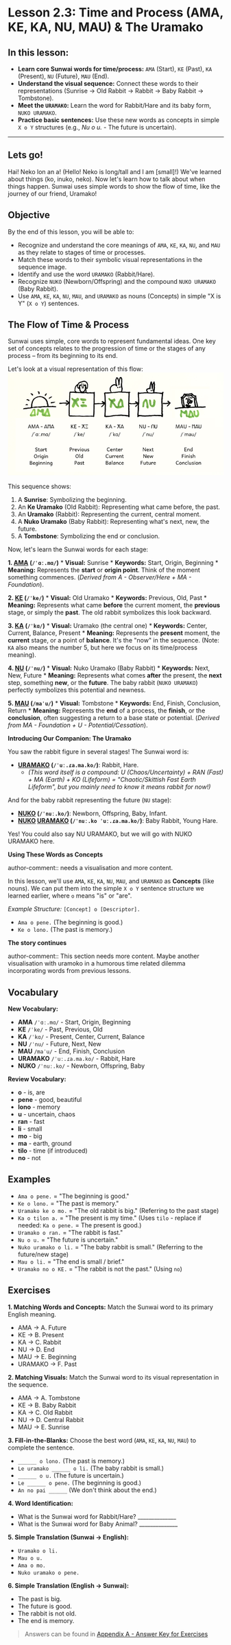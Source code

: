 
# Lesson 2.3: Time and Process (AMA, KE, KA, NU, MAU) & The Uramako

## In this lesson:
*   **Learn core Sunwai words for time/process:** `AMA` (Start), `KE` (Past), `KA` (Present), `NU` (Future), `MAU` (End).
*   **Understand the visual sequence:** Connect these words to their representations (Sunrise → Old Rabbit → Rabbit → Baby Rabbit → Tombstone).
*   **Meet the `URAMAKO`:** Learn the word for Rabbit/Hare and its baby form, `NUKO URAMAKO`.
*   **Practice basic sentences:** Use these new words as concepts in simple `X o Y` structures (e.g., *Nu o u.* - The future is uncertain).

---
## Lets go!

 Hai! Neko lon an a! (Hello! Neko is long/tall and I am [small]!) We've learned about things (ko, inuko, neko). Now let's learn how to talk about when things happen. Sunwai uses simple words to show the flow of time, like the journey of our friend, Uramako!

## Objective

By the end of this lesson, you will be able to:

*   Recognize and understand the core meanings of `AMA`, `KE`, `KA`, `NU`, and `MAU` as they relate to stages of time or processes.
*   Match these words to their symbolic visual representations in the sequence image.
*   Identify and use the word `URAMAKO` (Rabbit/Hare).
*   Recognize `NUKO` (Newborn/Offspring) and the compound `NUKO URAMAKO` (Baby Rabbit).
*   Use `AMA`, `KE`, `KA`, `NU`, `MAU`, and `URAMAKO` as nouns (Concepts) in simple "X is Y" (`X o Y`) sentences.

## The Flow of Time & Process

Sunwai uses simple, core words to represent fundamental ideas. One key set of concepts relates to the progression of time or the stages of any process – from its beginning to its end.

Let's look at a visual representation of this flow:
![spatial and temporal states](Images/spatial%20and%20temporal%20states.png)

This sequence shows:
1.  A **Sunrise**: Symbolizing the beginning.
2.  An **Ke Uramako** (Old Rabbit): Representing what came before, the past.
3.  An **Uramako** (Rabbit): Representing the current, central moment.
4.  A **Nuko Uramako** (Baby Rabbit): Representing what's next, new, the future.
5.  A **Tombstone**: Symbolizing the end or conclusion.

Now, let's learn the Sunwai words for each stage:

**1. [AMA](../../lisuma%20(base%20set)/AMA.md) (`/ˈɑː.mɑ/`)**
    *   **Visual:** Sunrise
    *   **Keywords:** Start, Origin, Beginning
    *   **Meaning:** Represents the **start** or **origin point**. Think of the moment something commences. (*Derived from A - Observer/Here + MA - Foundation*).

**2. [KE](../../lisuma%20(base%20set)/KE.md) (`/ˈke/`)**
    *   **Visual:** Old Uramako
    *   **Keywords:** Previous, Old, Past
    *   **Meaning:** Represents what came **before** the current moment, the **previous** stage, or simply the **past**. The old rabbit symbolizes this look backward.

**3. [KA](../../lisuma%20(base%20set)/KA.md) (`/ˈkɑ/`)**
    *   **Visual:** Uramako (the central one)
    *   **Keywords:** Center, Current, Balance, Present
    *   **Meaning:** Represents the **present** moment, the **current** stage, or a point of **balance**. It's the "now" in the sequence. (Note: `KA` also means the number 5, but here we focus on its time/process meaning).

**4. [NU](../../lisuma%20(base%20set)/NU.md) (`/ˈnu/`)**
    *   **Visual:** Nuko Uramako (Baby Rabbit)
    *   **Keywords:** Next, New, Future
    *   **Meaning:** Represents what comes **after** the present, the **next** step, something **new**, or the **future**. The baby rabbit (`NUKO URAMAKO`) perfectly symbolizes this potential and newness.

**5. [MAU](../../lisuma%20(base%20set)/MAU.md) (`/maˈu/`)**
    *   **Visual:** Tombstone
    *   **Keywords:** End, Finish, Conclusion, Return
    *   **Meaning:** Represents the **end** of a process, the **finish**, or the **conclusion**, often suggesting a return to a base state or potential. (*Derived from MA - Foundation + U - Potential/Cessation*).

**Introducing Our Companion: The Uramako**

You saw the rabbit figure in several stages! The Sunwai word is:

*   **[URAMAKO](../../mo%20lisu%20(extended%20set)/URAMAKO.md) (`/ˈuː.ɾa.ma.ko/`)**: Rabbit, Hare.
    *   *(This word itself is a compound: U (Chaos/Uncertainty) + RAN (Fast) + MA (Earth) + KO (Lifeform) = "Chaotic/Skittish Fast Earth Lifeform", but you mainly need to know it means rabbit for now!)*

And for the baby rabbit representing the future (`NU` stage):

*   **[NUKO](../../lisuma%20(base%20set)/NUKO.md) (`/ˈnuː.ko/`)**: Newborn, Offspring, Baby, Infant.
*   **[NUKO](../../lisuma%20(base%20set)/NUKO.md) [URAMAKO](../../mo%20lisu%20(extended%20set)/URAMAKO.md) (`/ˈnuː.ko ˈuː.ɾa.ma.ko/`)**: Baby Rabbit, Young Hare.

Yes! You could also say NU URAMAKO, but we will go with NUKO URAMAKO here.

**Using These Words as Concepts**

author-comment:: needs a visualisation and more content.

In this lesson, we'll use `AMA`, `KE`, `KA`, `NU`, `MAU`, and `URAMAKO` as **Concepts** (like nouns). We can put them into the simple `X o Y` sentence structure we learned earlier, where `o` means "is" or "are".

*Example Structure:* `[Concept] o [Descriptor].`
*   `Ama o pene.` (The beginning is good.)
*   `Ke o lono.` (The past is memory.)

**The story continues**

author-comment:: This section needs more content. Maybe another visualisation with uramoko in a humorous time related dilemma incorporating words from previous lessons.
## Vocabulary

**New Vocabulary:**

*   **AMA** `/ˈɑː.mɑ/` - Start, Origin, Beginning
*   **KE** `/ˈke/` - Past, Previous, Old
*   **KA** `/ˈkɑ/` - Present, Center, Current, Balance
*   **NU** `/ˈnu/` - Future, Next, New
*   **MAU** `/maˈu/` - End, Finish, Conclusion
*   **URAMAKO** `/ˈuː.ɾa.ma.ko/` - Rabbit, Hare
*   **NUKO** `/ˈnuː.ko/` - Newborn, Offspring, Baby

**Review Vocabulary:**

*   **o** - is, are
*   **pene** - good, beautiful
*   **lono** - memory
*   **u** - uncertain, chaos
*   **ran** - fast
*   **li** - small
*   **mo** - big
*   **ma** - earth, ground
*   **tilo** - time (if introduced)
*   **no** - not

## Examples

*   `Ama o pene.` = "The beginning is good."
*   `Ke o lono.` = "The past is memory."
*   `Uramako ke o mo.` = "The old rabbit is big." (Referring to the past stage)
*   `Ka o tilon a.` = "The present is my time." (Uses `tilo` - replace if needed: `Ka o pene.` = The present is good.)
*   `Uramako o ran.` = "The rabbit is fast."
*   `Nu o u.` = "The future is uncertain."
*   `Nuko uramako o li.` = "The baby rabbit is small." (Referring to the future/new stage)
*   `Mau o li.` = "The end is small / brief."
*   `Uramako no o KE.` = "The rabbit is not the past." (Using `no`)

## Exercises

**1. Matching Words and Concepts:** Match the Sunwai word to its primary English meaning.
*   AMA			->		A. Future
*   KE				->		B. Present
*   KA				->		C. Rabbit
*   NU				->		D. End
*   MAU			->		E. Beginning
*   URAMAKO	->		F. Past

**2. Matching Visuals:** Match the Sunwai word to its visual representation in the sequence.
*   AMA			->		A. Tombstone
*   KE				->		B. Baby Rabbit
*   KA				->		C. Old Rabbit
*   NU				->		D. Central Rabbit
*   MAU			->		E. Sunrise

**3. Fill-in-the-Blanks:** Choose the best word (`AMA`, `KE`, `KA`, `NU`, `MAU`) to complete the sentence.
*   `______ o lono.` (The past is memory.)
*   `Le uramako ______ o li.` (The baby rabbit is small.)
*   `______ o u.` (The future is uncertain.)
*   `Le ______ o pene.` (The beginning is good.)
*   `An no pai ______` (We don't think about the end.)

**4. Word Identification:**
*   What is the Sunwai word for Rabbit/Hare? ______________ 
*   What is the Sunwai word for Baby Animal? ______________ 

**5. Simple Translation (Sunwai -> English):**
*   `Uramako o li.`
*   `Mau o u.`
*   `Ama o mo.`
*   `Nuko uramako o pene.`

**6. Simple Translation (English -> Sunwai):**
*   The past is big.
*   The future is good.
*   The rabbit is not old.
*   The end is memory.

> Answers can be found in [Appendix A - Answer Key for Exercises](../Appendices/Appendix%20A%20-%20Answer%20Key%20for%20Exercises.md)